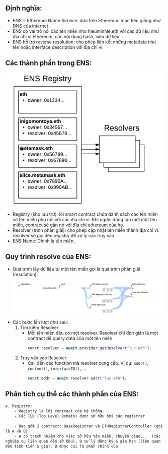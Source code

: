 ## Định nghĩa:
- ENS =  Ethereum Name Service. dựa trên Ethereum. mục tiêu giống như DNS của internet
- ENS có vai trò nối các tên miền như hieuminhle.eth với các dữ liệu như địa chỉ ví Ethereum, các nội dung hash, siêu dữ liệu, ... 
- ENS hỗ trợ reverse resolution: cho phép liên kết những metadata như tên hoặc interface description với địa chỉ ví.

## Các thành phần trong ENS:

![Component](/assets/component.png)

- Registry (kho lưu trữ): lõi smart contract chứa danh sách các tên miền và tên miền phụ nối với các địa chỉ ví. Khi người dùng tạo mới một tên miền, contract sẽ gắn nó với địa chỉ ethereum của họ. 
- Resolver (trình phân giải): cho phép cập nhật tên miền thành địa chỉ ví. resolver sẽ gọi đến registry để xử lý các truy vấn.
- ENS Name: Chính là tên miền.

## Quy trình resolve của ENS:
- Quá trình lấy dữ liệu từ một tên miền gọi là quá trình phân giải (resolution):
![Resolution](/assets/flow1.png)
- Các bước lần lượt như sau:
    1. Tìm kiếm Resolver:
        - Mỗi tên miền đều có một resolver. Resolver chỉ đơn giản là một contract để query data của một tên miền.
            ```javascript
            const resolver = await provider.getResolver("luc.eth");
            ```
    2. Truy vấn vào Resolver:
        - Call đến các function mà resolver cung cấp. Ví dụ: `addr()`, `content()`, `interfaceID()`, ...
            ```javascript
            const addr = await resolver.addr("luc.eth");
            ```
            

## Phân tích cụ thể các thành phần của ENS:
	a. Registry: 
		- Registry là lõi contract của hệ thống.
		- Các TLD (Top Level Domain) được sở hữu bởi các registrar
		
		- Bao gồm 2 contract: BaseRegistrar và ETHRegistrarController (gọi là A và B)
		- A có trách nhiệm cho việc sở hữu tên miền, chuyển giao,... (các nghiệp vụ liên quan đến sở hữu), B xử lý đăng ký & gia hạn (liên quan đến tính tiền & giá). B được coi là phần chính của 
